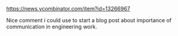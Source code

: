 https://news.ycombinator.com/item?id=13266967

Nice comment i could use to start a blog post about importance of communication in engineering work.
